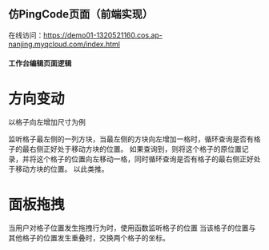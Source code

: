 ## 仿PingCode页面（前端实现）
在线访问：https://demo01-1320521160.cos.ap-nanjing.myqcloud.com/index.html

#### 工作台编辑页面逻辑

# 方向变动

以格子向左增加尺寸为例

监听格子最左侧的一列方块，当最左侧的方块向左增加一格时，循环查询是否有格子的最右侧正好处于移动方块的位置。
如果查询到，则将这个格子的原位置记录，并将这个格子的位置向左移动一格，同时循环查询是否有格子的最右侧正好处于移动方块的位置。
以此类推。


# 面板拖拽

当用户对格子位置发生拖拽行为时，使用函数监听格子的位置
当该格子的位置与其他格子的位置发生重叠时，交换两个格子的坐标。